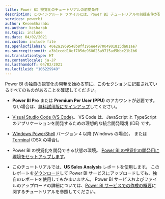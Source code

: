 ```yaml
---
title: Power BI 視覚化のチュートリアルの前提条件
description: このインクルード ファイルには、Power BI チュートリアルの前提条件が記載されています
services: powerbi
author: KesemSharabi
ms.author: kesharab
ms.topic: include
ms.date: 04/02/2021
ms.custom: include file
ms.openlocfilehash: 40e2a1969548b8ff196ee497004901815da81ae7
ms.sourcegitcommit: a3b1ccdd18ef705de960625a9715ad5bbc21b1b6
ms.translationtype: HT
ms.contentlocale: ja-JP
ms.lasthandoff: 04/02/2021
ms.locfileid: "106229949"
---
```

Power BI の独自の視覚化の開発を始める前に、このセクションに記載されているすべてのものがあることを確認してください。

* **Power BI Pro** または **Premium Per User (PPU)** のアカウントが必要です。 ない場合は、[無料試用版にサインアップ](https://powerbi.microsoft.com/pricing/)してください。

* [Visual Studio Code (VS Code)](https://www.visualstudio.com/)。 VS Code は、JavaScript と TypeScript のアプリケーションを開発するための理想的な統合開発環境 (IDE) です。

* [Windows PowerShell](/powershell/scripting/install/installing-windows-powershell) バージョン 4 以降 (Windows の場合)。 または [Terminal](https://macpaw.com/how-to/use-terminal-on-mac) (OSX の場合)。

* Power BI の視覚化を開発できる状態の環境。 [Power BI の視覚化の開発用に環境をセットアップします](../developer/visuals/environment-setup.md)。

* このチュートリアルでは、**US Sales Analysis** レポートを使用します。 このレポートを[ダウンロード](https://microsoft.github.io/PowerBI-visuals/docs/step-by-step-lab/images/US_Sales_Analysis.pbix)して Power BI サービスにアップロードしても、独自のレポートを使用してもかまいません。 Power BI サービスおよびファイルのアップロードの詳細については、[Power BI サービスでの作成の概要](../fundamentals/service-get-started.md)に関するチュートリアルを参照してください。